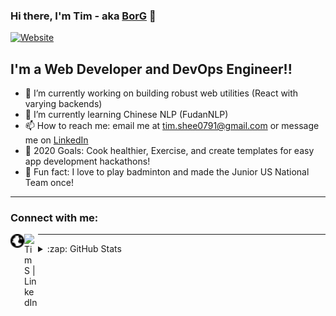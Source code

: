 <!--
**Borghese-Gladiator/Borghese-Gladiator** is a ✨ _special_ ✨ repository because its `README.md` (this file) appears on your GitHub profile.

Here are some ideas to get you started:

- 🔭 I’m currently working on ...
- 🌱 I’m currently learning ...
- 👯 I’m looking to collaborate on ...
- 🤔 I’m looking for help with ...
- 💬 Ask me about ...
- 📫 How to reach me: ...
- 😄 Pronouns: ...
- ⚡ Fun fact: ...
-->
### Hi there, I'm Tim - aka [BorG][website] 👋

[![Website](https://img.shields.io/website?label=timothyshee.me&style=for-the-badge&url=https%3A%2F%2Fcodestackr.com)](website)

## I'm a Web Developer and DevOps Engineer!!

- 🔭 I’m currently working on building robust web utilities (React with varying backends)
- 🌱 I’m currently learning Chinese NLP (FudanNLP)
- 📫 How to reach me: email me at tim.shee0791@gmail.com or message me on [LinkedIn](linkedin)
- 🥅 2020 Goals: Cook healthier, Exercise, and create templates for easy app development hackathons!
- 🎉 Fun fact: I love to play badminton and made the Junior US National Team once!

---

### Connect with me:

[<img align="left" alt="timothyshee.me" width="22px" src="https://raw.githubusercontent.com/iconic/open-iconic/master/svg/globe.svg" />][website]
[<img align="left" alt="Tim S | LinkedIn" width="22px" src="https://cdn.jsdelivr.net/npm/simple-icons@v3/icons/linkedin.svg" />][linkedin]

---

<details>
  <summary>:zap: GitHub Stats</summary>

  <img align="left" alt="BorG's GitHub Stats" src="https://github-readme-stats.codestackr.vercel.app/api?username=borghese-gladiator&show_icons=true&hide_border=true" />

</details>

[website]: http://timothyshee.me/
[linkedin]: https://www.linkedin.com/in/timothy-shee-aa46a5170/
